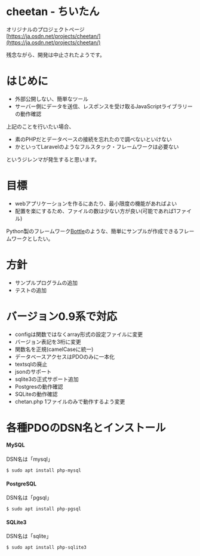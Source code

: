 # cheetan - ちいたん

オリジナルのプロジェクトページ  
[https://ja.osdn.net/projects/cheetan/](https://ja.osdn.net/projects/cheetan/)

残念ながら、開発は中止されたようです。  

# はじめに
- 外部公開しない、簡単なツール
- サーバー側にデータを送信、レスポンスを受け取るJavaScriptライブラリーの動作確認

上記のことを行いたい場合、
- 素のPHPだとデータベースの接続を忘れたので調べないといけない
- かといってLaravelのようなフルスタック・フレームワークは必要ない

というジレンマが発生すると思います。  

# 目標
- webアプリケーションを作るにあたり、最小限度の機能があればよい
- 配置を楽にするため、ファイルの数は少ない方が良い(可能であれば1ファイル)　　

Python製のフレームワーク[Bottle](https://bottlepy.org/docs/dev/)のような、簡単にサンプルが作成できるフレームワークとしたい。

# 方針

- サンプルプログラムの追加
- テストの追加

# バージョン0.9系で対応

- configは関数ではなくarray形式の設定ファイルに変更
- バージョン表記を3桁に変更
- 関数名を正規(camelCaseに統一)
- データベースアクセスはPDOのみに一本化
- textsqlの廃止
- jsonのサポート
- sqlite3の正式サポート追加
- Postgresの動作確認
- SQLiteの動作確認
- chetan.php 1ファイルのみで動作するよう変更


# 各種PDOのDSN名とインストール

#### MySQL

DSN名は「mysql」

`$ sudo apt install php-mysql`


#### PostgreSQL

DSN名は「pgsql」

`$ sudo apt install php-pgsql`


#### SQLite3

DSN名は「sqlite」

`$ sudo apt install php-sqlite3`

